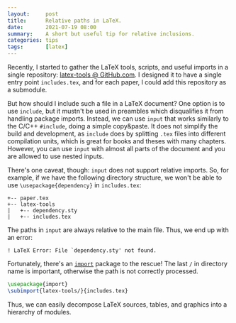 ```yaml
---
layout:     post
title:      Relative paths in LaTeX.
date:       2021-07-19 08:00
summary:    A short but useful tip for relative inclusions.
categories: tips
tags:       [latex]
---
```


Recently, I started to gather the LaTeX tools, scripts, and useful imports in a single
repository: [latex-tools @ GitHub.com](https://github.com/mcopik/latex-tools).
I designed it to have a single entry point `includes.tex`, and for each paper, I could add this
repository as a submodule.

But how should I include such a file in a LaTeX document? One option is to use `include`, but it mustn't
be used in preambles which disqualifies it from handling package imports.
Instead, we can use `input` that works similarly to the C/C++ `#include`, doing a simple copy&paste.
It does not simplify the build and development, as `include` does by splitting `.tex` files
into different compilation units, which is great for books and theses with many chapters.
However, you can use `input` with almost all parts of the document and you are allowed to use
nested inputs.

There's one caveat, though: `input` does not support relative imports.
So, for example, if we have the following directory structure, we won't be able to
use `\usepackage{dependency}` in `includes.tex`:

```
+-- paper.tex
+-- latex-tools
|   +-- dependency.sty
|   +-- includes.tex
```

The paths in `input` are always relative to the main file. Thus, we end up with an error:

```
! LaTeX Error: File `dependency.sty' not found.
```

Fortunately, there's an [`import`](https://www.ctan.org/pkg/import) package to the rescue!
The last `/` in directory name is important, otherwise the path is not correctly processed.

```latex
\usepackage{import}
\subimport{latex-tools/}{includes.tex}
```

Thus, we can easily decompose LaTeX sources, tables, and graphics into a hierarchy of modules.

